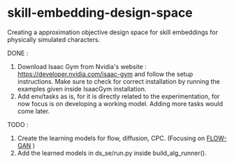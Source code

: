 # skill-embedding-design-space
Creating a approximation objective design space for skill embeddings for physically simulated characters.

DONE :
1. Download Isaac Gym from Nvidia's website : https://developer.nvidia.com/isaac-gym and follow the setup instructions. Make sure to check for correct installation by running the examples given inside IsaacGym installation.
2. Add env/tasks as is, for it is directly related to the experimentation, for now focus is on developing a working model. Adding more tasks would come later.

TODO :
1. Create the learning models for flow, diffusion, CPC. (Focusing on [FLOW-GAN](https://lilianweng.github.io/posts/2018-10-13-flow-models/#types-of-generative-models ) )
2.	Add the learned models in ds_se/run.py inside build_alg_runner().

